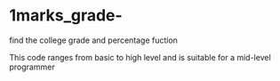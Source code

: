 # 1marks_grade-

find the college grade and percentage fuction 

This code ranges from basic to high level and is suitable for a mid-level programmer

